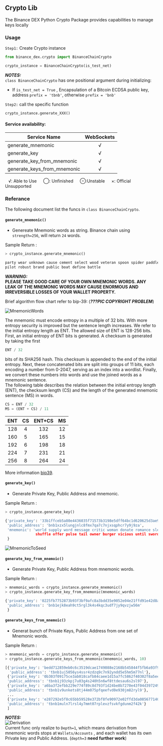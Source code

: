 ## Crypto Lib 

The Binance DEX Python Crypto Package provides capabilities to manage keys locally

### Usage
`Step1:` Create Crypto instance

```python
from binance_dex.crypto import BinanceChainCrypto

crypto_instance = BinanceChainCrypto(is_test_net)
```
***NOTES:***  
`class BinanceChainCrypto` has one positional argument during initializing:
- If `is_test_net = True` , Encapsulation of a Bitcoin ECDSA public key, 
address `prefix = 'tbnb'`, otherwise `prefix = 'bnb'`


`Step2:` call the specific function

```python
crypto_instance.generate_XXX()
```

#### Service availability:
|Service Name                               | WebSockets                |
|---                                        |:---:                      |
|generate_mnemonic                          |&radic;                    |
|generate_key                               |&radic;                    |
|generate_key_from_mnemonic                 |&radic;                    |
|generate_keys_from_mnemonic                |&radic;                    |
           
&ensp;     &radic;: Able to Use  &ensp;&ensp;     &bigcirc;: Unfinished   &ensp;&ensp;    &ominus;:Unstable &ensp;&ensp;  &times;: Official Unsupported 



### Referance
The following document list the funcs in `class BinanceChainCrypto`.


#### `generate_mnemonic()`
- Genereate Mnemonic words as string. Binance chain using `strength=256`, will return `24` words.

Sample Return :

```python
> crypto_instance.generate_mnemonic()

party wear unknown cause cement select wood veteran spoon spider paddle stumble twist length fly budget helmet
pilot robust brand public boat define battle

```
***WARNING:***  
**PLEASE TAKE GOOD CARE OF YOUR OWN MNEMONIC WORDS. ANY LEAK OF THE MNEMONIC WORDS MAY CAUSE ENORMOUS AND IRREVERSIBLE
 LOSSES OF YOUR WALLET PROPERTY.**
 
Brief algorithm flow chart refer to bip-39:  (***???PIC COPYRIGHT PROBLEM***)

![MnemonicWords](https://github.com/wally-yu/binance-dex/blob/master/mnemonics-words-sample.jpg)


The mnemonic must encode entropy in a multiple of 32 bits.
With more entropy security is improved but the sentence length increases. 
We refer to the initial entropy length as ENT. The allowed size of ENT is 128-256 bits.   
First, an initial entropy of ENT bits is generated. A checksum is generated by taking the first
```python
ENT / 32
```
bits of its SHA256 hash. This checksum is appended to the end of the initial entropy. 
Next, these concatenated bits are split into groups of 11 bits, each encoding a number from 0-2047, 
serving as an index into a wordlist. Finally, we convert these numbers into words and use the 
joined words as a mnemonic sentence.   
The following table describes the relation between the initial entropy length (ENT), the checksum length (CS) and the length of the generated mnemonic sentence (MS) in words.
```python
CS = ENT / 32   
MS = (ENT + CS) / 11
```
|  ENT  | CS  | ENT+CS | MS  |
| :---: |:---:|  :---: |:---:|
|  128  |  4  |   132  | 12  |
|  160  |  5  |   165  | 15  |
|  192  |  6  |   198  | 18  |
|  224  |  7  |   231  | 21  |
|  256  |  8  |   264  | 24  |

 More information [bip39](https://github.com/bitcoin/bips/blob/master/bip-0039.mediawiki).


#### `generate_key()`
- Generate Private Key, Public Address and mnemonic.

Sample Return :

```python
> crypto_instance.generate_key()

{'private_key': '33b1ffceb5a80e4436035f71573b3198e5dff64bc1d620625d3ae94ca9ceca1e',
 'public_address': 'bnb1xzx5lungjnlc8fmx7qa7c7njxsqphcr7y9j9za',
 'mnemonic': 'world supply word message critic woman donate romance sleep safe voyage faint maid utility fish 
              shuffle offer pulse tail owner burger vicious until sword'
 }
```

![MnemonicToSeed](https://github.com/wally-yu/binance-dex/blob/master/generate_keys_from_mnemonic_sample.jpg)   
    

#### `generate_key_from_mnemoic()`
- Generate Private Key, Public Address from mnemonic words.

Sample Return :

```python
> mnemonic_words = crypto_instance.generate_mnemonic()
> crypto_instance.generate_key_from_mnemonic(mnemonic_words)

{'private_key': '0225fb7752873b93f3bf9afc8a3bdd35e9052e04e21ffd91e42d8aa45a542459',
 'public_address': 'bnb1ejk8eah9ct5rgl3k4s4kqc3udf7jy9qvzjw56m'
 }
```


#### `generate_keys_from_mnemoic()`
- Generat bunch of Private Keys, Public Address from one set of Mnemonic words.

Sample Return :

```python
> mnemonic_words = crypto_instance.generate_mnemonic()
> crypto_instance.generate_keys_from_mnemonic(mnemonic_words, 10)

[{'private_key': 'bedd712859eb0c6c3519dcae1749088e2168b545844f5fb6a93f97fef4429b56', 
  'public_address': 'tbnb1uj5056ys4ssr4zdzq9c7n92yndd5e5hm5m77nl'},
 {'private_key': '0b303f09175ce3ab018cafb84caee1d15a7fc5862f40302f8a5ee181b4833ce1', 
 'public_address': 'tbnb1j93zkpj7u03g4s240h5n6wf8ttdesau6s2sl97'},
 {'private_key': 'a6ba3f2efbb229e774f89c8d793f1d24be8b7270e43f04d39724936cc9d89e7b', 
 'public_address': 'tbnb1v9unkets8tj44m075pfqeefvd0e930jm82ryl9'},
 ...
 {'private_key': 'e287292e5f8c65bb59528e372bf8fe90972e02ffd3da085677140ef3e9053d29', 
 'public_address': 'tbnb1muln7lrsl4y7mmt07rplevzfsvkfgdunm2f42k'}
 ]
```
***NOTES:***  
![Derivation](http://ppst62hmr.bkt.clouddn.com/derivation.png)    
Current func only realize to `Depth=1`, which means derivation from mnemonic words stops at `Wallets/Accounts` , and
each wallet has its own Private key and Public Address. (`depth=3` **need further work**)
